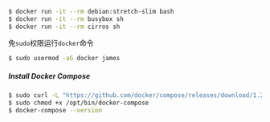 

```bash
$ docker run -it --rm debian:stretch-slim bash
$ docker run -it --rm busybox sh
$ docker run -it --rm cirros sh
```


免`sudo`权限运行`docker`命令

```bash
$ sudo usermod -aG docker james
```


##### Install Docker Compose

```bash
$ sudo curl -L "https://github.com/docker/compose/releases/download/1.29.2/docker-compose-$(uname -s)-$(uname -m)" -o /opt/bin/docker-compose
$ sudo chmod +x /opt/bin/docker-compose
$ docker-compose --version
```